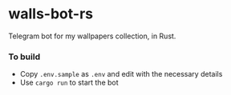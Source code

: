 # walls-bot-rs

Telegram bot for my wallpapers collection, in Rust.

### To build

- Copy `.env.sample` as `.env` and edit with the necessary details
- Use `cargo run` to start the bot
